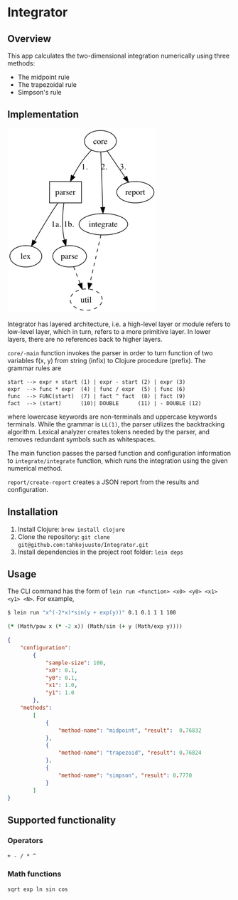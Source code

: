# Integrator

## Overview

This app calculates the two-dimensional integration numerically using three methods:
- The midpoint rule
- The trapezoidal rule
- Simpson's rule

## Implementation

![Integrator](architecture.png?raw=true "Integrator")

Integrator has layered architecture, i.e. a high-level layer or module refers to low-level layer, which in turn, refers to a more primitive layer. In lower layers, there are no references back to higher layers.

``core/-main`` function invokes the parser in order to turn function of two variables f(x, y) from string (infix) to Clojure procedure (prefix). The grammar rules are

```
start --> expr + start (1) | expr - start (2) | expr (3)
expr  --> func * expr  (4) | func / expr  (5) | func (6)
func  --> FUNC(start)  (7) | fact ^ fact  (8) | fact (9)
fact  --> (start)      (10)| DOUBLE      (11) | - DOUBLE (12)
```

where lowercase keywords are non-terminals and uppercase keywords terminals. While the grammar is ``LL(1)``, the parser utilizes the backtracking algorithm. Lexical analyzer creates tokens needed by the parser, and removes redundant symbols such as whitespaces.

The main function passes the parsed function and configuration information to ``integrate/integrate`` function, which runs the integration using the given numerical method.

``report/create-report`` creates a JSON report from the results and configuration.

## Installation

1. Install Clojure: ``brew install clojure``
2. Clone the repository: ``git clone git@github.com:tahkojuusto/Integrator.git``
3. Install dependencies in the project root folder: ``lein deps``

## Usage

The CLI command has the form of ``lein run <function> <x0> <y0> <x1> <y1> <N>``. For example,

```sh
$ lein run "x^(-2*x)*sin(y + exp(y))" 0.1 0.1 1 1 100
```

```clojure
(* (Math/pow x (* -2 x)) (Math/sin (+ y (Math/exp y))))
```

```json
{
    "configuration":
        {
            "sample-size": 100,
            "x0": 0.1,
            "y0": 0.1,
            "x1": 1.0,
            "y1": 1.0
        },
    "methods":
        [
            {
                "method-name": "midpoint", "result":  0.76832
            },
            {
                "method-name": "trapezoid", "result": 0.76824
            },
            {
                "method-name": "simpson", "result": 0.7770
            }
        ]
}
```

## Supported functionality

### Operators

```
+ - / * ^
```

### Math functions

```
sqrt exp ln sin cos
```